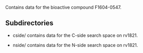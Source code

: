 Contains data for the bioactive compound F1604-0547.

## Subdirectories

- cside/ contains data for the C-side search space on rv1821.

- nside/ contains data for the N-side search space on rv1821.

